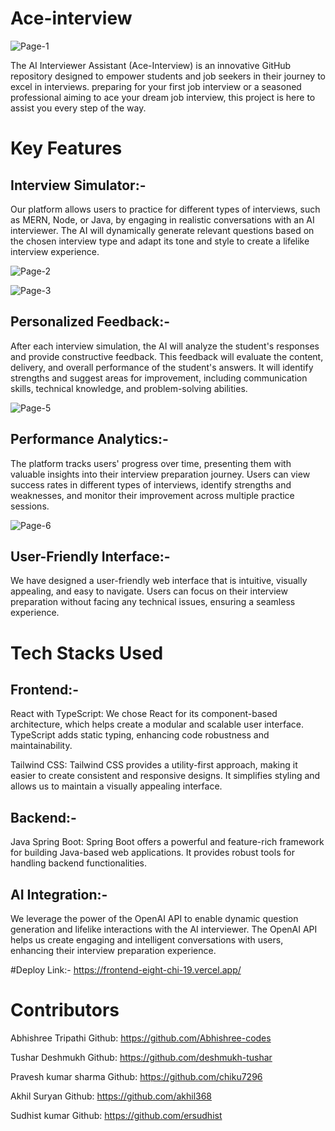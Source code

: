 # Ace-interview
![Page-1](https://github.com/deshmukh-tushar/ace-interview/assets/121331538/4a51f28b-75a1-4f5c-aa2e-68441ddb1620)

The AI Interviewer Assistant (Ace-Interview) is an innovative GitHub repository designed to empower students and job seekers in their journey to excel in interviews.  preparing for your first job interview or a seasoned professional aiming to ace your dream job interview, this project is here to assist you every step of the way.
# Key Features
## Interview Simulator:-
Our platform allows users to practice for different types of interviews, such as MERN, Node, or Java, by engaging in realistic conversations with an AI interviewer. The AI will dynamically generate relevant questions based on the chosen interview type and adapt its tone and style to create a lifelike interview experience.

![Page-2](https://github.com/deshmukh-tushar/ace-interview/assets/121331538/fc82004d-40e9-45de-98b7-e139c8eab6e6)

![Page-3](https://github.com/deshmukh-tushar/ace-interview/assets/121331538/fcd81203-008d-43db-80ef-7144cd8fb368)


## Personalized Feedback:-
After each interview simulation, the AI will analyze the student's responses and provide constructive feedback. This feedback will evaluate the content, delivery, and overall performance of the student's answers. It will identify strengths and suggest areas for improvement, including communication skills, technical knowledge, and problem-solving abilities.

![Page-5](https://github.com/deshmukh-tushar/ace-interview/assets/121331538/34fae37b-a59f-48bd-bdaa-991c8d89fca9)

## Performance Analytics:-
The platform tracks users' progress over time, presenting them with valuable insights into their interview preparation journey. Users can view success rates in different types of interviews, identify strengths and weaknesses, and monitor their improvement across multiple practice sessions.


![Page-6](https://github.com/deshmukh-tushar/ace-interview/assets/121331538/7fda1761-12b9-45a7-b590-6979aeae2d0e)

## User-Friendly Interface:-
We have designed a user-friendly web interface that is intuitive, visually appealing, and easy to navigate. Users can focus on their interview preparation without facing any technical issues, ensuring a seamless experience.

# Tech Stacks Used
## Frontend:-
React with TypeScript: We chose React for its component-based architecture, which helps create a modular and scalable user interface. TypeScript adds static typing, enhancing code robustness and maintainability.

Tailwind CSS: Tailwind CSS provides a utility-first approach, making it easier to create consistent and responsive designs. It simplifies styling and allows us to maintain a visually appealing interface.

## Backend:-
Java Spring Boot: Spring Boot offers a powerful and feature-rich framework for building Java-based web applications. It provides robust tools for handling backend functionalities.


## AI Integration:-
We leverage the power of the OpenAI API to enable dynamic question generation and lifelike interactions with the AI interviewer. The OpenAI API helps us create engaging and intelligent conversations with users, enhancing their interview preparation experience.

#Deploy Link:-
https://frontend-eight-chi-19.vercel.app/

# Contributors
Abhishree Tripathi
Github: https://github.com/Abhishree-codes

Tushar Deshmukh
Github: https://github.com/deshmukh-tushar

Pravesh kumar sharma
Github: https://github.com/chiku7296

Akhil Suryan
Github: https://github.com/akhil368

Sudhist kumar
Github: https://github.com/ersudhist
